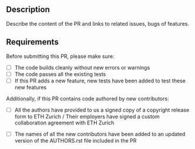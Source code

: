 ## Description

Describe the content of the PR and links to related issues, bugs of features.

## Requirements

Before submitting this PR, please make sure:

- [ ] The code builds cleanly without new errors or warnings
- [ ] The code passes all the existing tests
- [ ] If this PR adds a new feature, new tests have been added to test these
new features

Additionally, if this PR contains code authored by new contributors:

- [ ] All the authors have provided to us a signed copy of a copyright release
form to ETH Zurich / Their employers have signed a custom collaboration
agreement with ETH Zurich
- [ ] The names of all the new contributors have been added to an updated
version of the AUTHORS.rst file included in the PR
 


